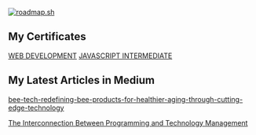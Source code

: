 [![roadmap.sh](https://roadmap.sh/card/wide/67f904fa07425752ab28791e?variant=dark)](https://roadmap.sh)


## My Certificates
[WEB DEVELOPMENT](https://api2.sololearn.com/v2/certificates/CC-HY1UYZ56/image/png?t=638820621593366340)
[JAVASCRIPT INTERMEDIATE](https://api2.sololearn.com/v2/certificates/CC-QMJFANYI/image/png?t=638834101764203620)


## My Latest Articles in Medium

[bee-tech-redefining-bee-products-for-healthier-aging-through-cutting-edge-technology](https://medium.com/@ehsanizahra.dev/bee-tech-redefining-bee-products-for-healthier-aging-through-cutting-edge-technology-5821f13553c6)

[The Interconnection Between Programming and Technology Management](https://medium.com/@ehsanizahra.dev/the-interconnection-between-programming-and-technology-management-cff19a51e0bf)
